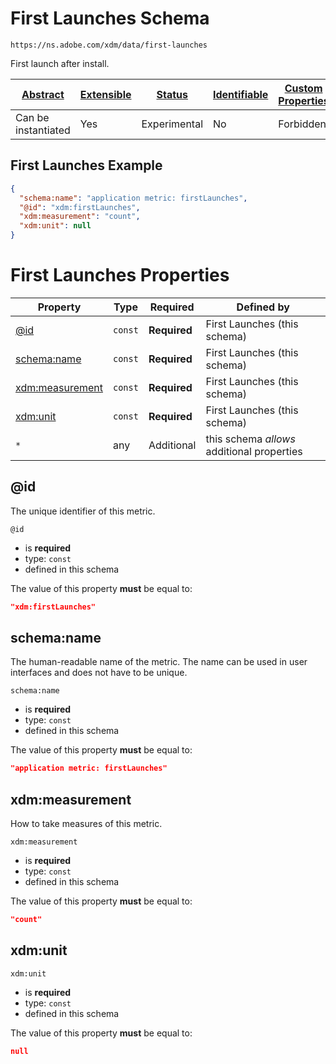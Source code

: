 
# First Launches Schema

```
https://ns.adobe.com/xdm/data/first-launches
```

First launch after install.

| [Abstract](../../abstract.md) | [Extensible](../../extensions.md) | [Status](../../status.md) | [Identifiable](../../id.md) | [Custom Properties](../../extensions.md) | [Additional Properties](../../extensions.md) | Defined In |
|-------------------------------|-----------------------------------|---------------------------|-----------------------------|------------------------------------------|----------------------------------------------|------------|
| Can be instantiated | Yes | Experimental | No | Forbidden | Permitted | [data/first-launches.schema.json](data/first-launches.schema.json) |

## First Launches Example
```json
{
  "schema:name": "application metric: firstLaunches",
  "@id": "xdm:firstLaunches",
  "xdm:measurement": "count",
  "xdm:unit": null
}
```

# First Launches Properties

| Property | Type | Required | Defined by |
|----------|------|----------|------------|
| [@id](#@id) | `const` | **Required** | First Launches (this schema) |
| [schema:name](#schemaname) | `const` | **Required** | First Launches (this schema) |
| [xdm:measurement](#xdmmeasurement) | `const` | **Required** | First Launches (this schema) |
| [xdm:unit](#xdmunit) | `const` | **Required** | First Launches (this schema) |
| `*` | any | Additional | this schema *allows* additional properties |

## @id

The unique identifier of this metric.

`@id`
* is **required**
* type: `const`
* defined in this schema

The value of this property **must** be equal to:

```json
"xdm:firstLaunches"
```





## schema:name

The human-readable name of the metric. The name can be used in user interfaces and does not have to be unique.

`schema:name`
* is **required**
* type: `const`
* defined in this schema

The value of this property **must** be equal to:

```json
"application metric: firstLaunches"
```





## xdm:measurement

How to take measures of this metric.

`xdm:measurement`
* is **required**
* type: `const`
* defined in this schema

The value of this property **must** be equal to:

```json
"count"
```





## xdm:unit


`xdm:unit`
* is **required**
* type: `const`
* defined in this schema

The value of this property **must** be equal to:

```json
null
```




